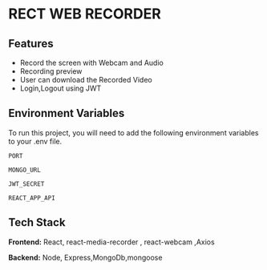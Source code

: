 
# RECT WEB RECORDER 


## Features

- Record the screen with Webcam and Audio
- Recording preview
- User can download the Recorded Video
- Login,Logout using JWT




## Environment Variables

To run this project, you will need to add the following environment variables to your .env file.

`PORT`

`MONGO_URL`

`JWT_SECRET`

`REACT_APP_API`


## Tech Stack

**Frontend:** React, react-media-recorder , react-webcam ,Axios

**Backend:** Node, Express,MongoDb,mongoose




